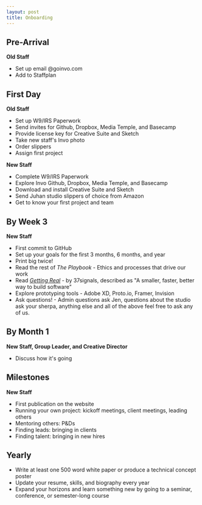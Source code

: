 ```yaml
---
layout: post
title: Onboarding
---
```


## Pre-Arrival
**Old Staff**

+ Set up email @goinvo.com
+ Add to Staffplan 


## First Day
**Old Staff**

 + Set up W9/IRS Paperwork
 + Send invites for Github, Dropbox, Media Temple, and Basecamp
 + Provide license key for Creative Suite and Sketch
 + Take new staff's Invo photo
 + Order slippers
 + Assign first project

**New Staff**

 + Complete W9/IRS Paperwork
 + Explore Invo Github, Dropbox, Media Temple, and Basecamp
 + Download and install Creative Suite and Sketch
 + Send Juhan studio slippers of choice from Amazon
 + Get to know your first project and team

## By Week 3
**New Staff**

 + First commit to GitHub
 + Set up your goals for the first 3 months, 6 months, and year
 + Print big twice!
 + Read the rest of *The Playbook* - Ethics and processes that drive our work
 + Read [*Getting Real*](https://www.dropbox.com/scl/fi/e1w90yjiuz1xi3s?oref=e&sm=1) - by 37signals, described as "A smaller, faster, better way to build software"
 + Explore prototyping tools - Adobe XD, Proto.io, Framer, Invision
 + Ask questions! - Admin questions ask Jen, questions about the studio ask your sherpa, anything else and all of the above feel free to ask any of us.

## By Month 1
**New Staff, Group Leader, and Creative Director**

 + Discuss how it's going

## Milestones
**New Staff**

 + First publication on the website
 + Running your own project: kickoff meetings, client meetings, leading others
 + Mentoring others: P&Ds
 + Finding leads: bringing in clients
 + Finding talent: bringing in new hires

## Yearly

 + Write at least one 500 word white paper or produce a technical concept poster 
 + Update your resume, skills, and biography every year
 + Expand your horizons and learn something new by going to a seminar, conference, or semester-long course

